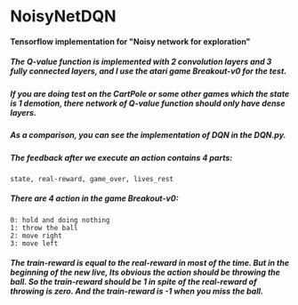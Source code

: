 # NoisyNetDQN
#### Tensorflow implementation for "Noisy network for exploration"

##### The Q-value function is implemented with 2 convolution layers and 3 fully connected layers, and I use the atari game Breakout-v0 for the test.

##### If you are doing test on the CartPole or some other games which the state is 1 demotion, there network of Q-value function should only have dense layers.

##### As a comparison, you can see the implementation of DQN in the DQN.py.

##### The feedback after we execute an action contains 4 parts:
    state, real-reward, game_over, lives_rest

##### There are 4 action in the game Breakout-v0:
    0: hold and doing nothing
    1: throw the ball
    2: move right
    3: move left
    
##### The train-reward is equal to the real-reward in most of the time. But in the beginning of the new live, Its obvious the action should be throwing the ball. So the train-reward should be 1 in spite of the real-reward of throwing is zero. And the train-reward is -1 when you miss the ball.


